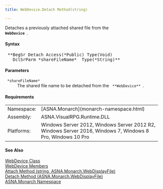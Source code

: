 ```yaml
---
title: WebDevice.Detach Method(string)

---
```


Detaches a previously attached shared file from the <code> **WebDevice** </code>.

#### Syntax 
<pre class="prettyprint"> **BegSr Detach Access(*Public) Type(Void)
   DclSrParm *shareFileName*  Type(*String)**       </pre>  

#### Parameters
<dl>
        <dt>
          <code> *shareFileName* </code>
        </dt>
        <dd>The shared file name to be detached from the 
        <code> **WebDevice** </code>.</dd>
</dl>  

<!-- -->

#### Requirements
<table class="dttable" cellspacing="0" cellpadding="4" width="60%">
           <colgroup>
            <col width="15%" style="font-weight:bold" />
            <col width="85%" />
          </colgroup>
          <tr>
            <td>Namespace:</td>
            <td>[ASNA.Monarch](monarch-namespace.html)</td>
          </tr>
          <tr>
            <td>Assembly:</td>
            <td>ASNA.VisualRPG.Runtime.DLL</td>
          </tr>
         <tr>
            <td>Platforms:</td>
            <td> Windows Server 2012, Windows Server 2012 R2, Windows Server 2016,  Windows 7, Windows 8 Pro, Windows 10 Pro</td>
         </tr>
</table>

<!-- end -->

#### See Also
[WebDevice Class](web-device-class.html) <br /> [ WebDevice Members](web-device-class-members.html) <br /> [ Attach Method (string, ASNA.Monarch.WebDisplayFile)](web-device-classAttach-method.html) <br /> [ Detach Method (ASNA.Monarch.WebDisplayFile)](web-device-classDetach-method2.html) <br /> [ASNA.Monarch Namespace](monarch-namespace.html) 
